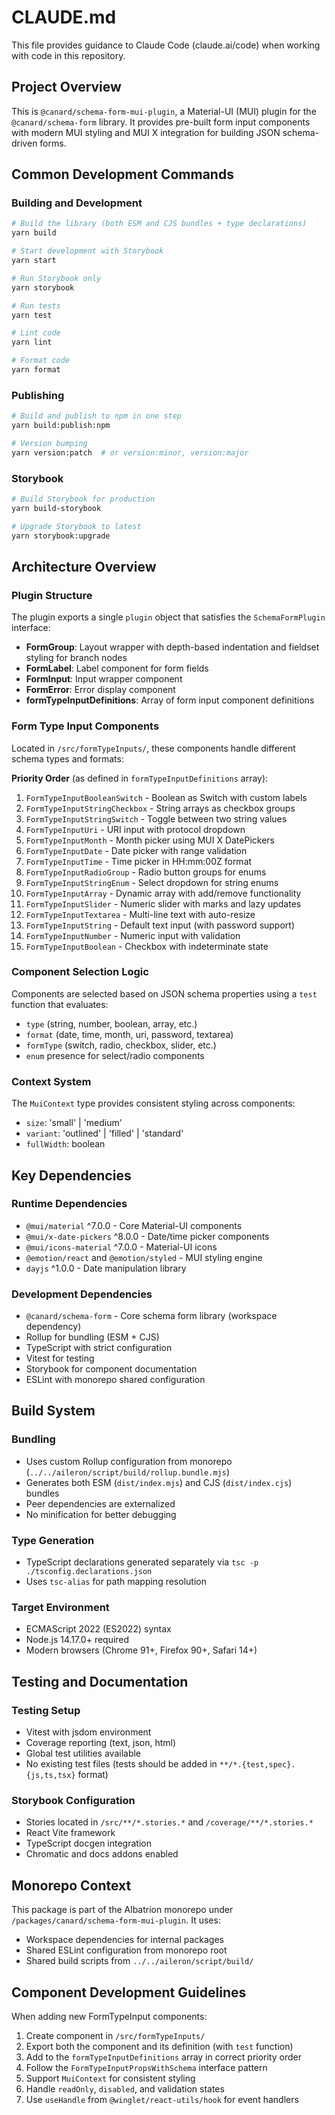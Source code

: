 # CLAUDE.md

This file provides guidance to Claude Code (claude.ai/code) when working with code in this repository.

## Project Overview

This is `@canard/schema-form-mui-plugin`, a Material-UI (MUI) plugin for the `@canard/schema-form` library. It provides pre-built form input components with modern MUI styling and MUI X integration for building JSON schema-driven forms.

## Common Development Commands

### Building and Development
```bash
# Build the library (both ESM and CJS bundles + type declarations)
yarn build

# Start development with Storybook
yarn start

# Run Storybook only
yarn storybook

# Run tests
yarn test

# Lint code
yarn lint

# Format code
yarn format
```

### Publishing
```bash
# Build and publish to npm in one step
yarn build:publish:npm

# Version bumping
yarn version:patch  # or version:minor, version:major
```

### Storybook
```bash
# Build Storybook for production
yarn build-storybook

# Upgrade Storybook to latest
yarn storybook:upgrade
```

## Architecture Overview

### Plugin Structure
The plugin exports a single `plugin` object that satisfies the `SchemaFormPlugin` interface:
- **FormGroup**: Layout wrapper with depth-based indentation and fieldset styling for branch nodes
- **FormLabel**: Label component for form fields
- **FormInput**: Input wrapper component
- **FormError**: Error display component
- **formTypeInputDefinitions**: Array of form input component definitions

### Form Type Input Components
Located in `/src/formTypeInputs/`, these components handle different schema types and formats:

**Priority Order** (as defined in `formTypeInputDefinitions` array):
1. `FormTypeInputBooleanSwitch` - Boolean as Switch with custom labels
2. `FormTypeInputStringCheckbox` - String arrays as checkbox groups
3. `FormTypeInputStringSwitch` - Toggle between two string values
4. `FormTypeInputUri` - URI input with protocol dropdown
5. `FormTypeInputMonth` - Month picker using MUI X DatePickers
6. `FormTypeInputDate` - Date picker with range validation
7. `FormTypeInputTime` - Time picker in HH:mm:00Z format
8. `FormTypeInputRadioGroup` - Radio button groups for enums
9. `FormTypeInputStringEnum` - Select dropdown for string enums
10. `FormTypeInputArray` - Dynamic array with add/remove functionality
11. `FormTypeInputSlider` - Numeric slider with marks and lazy updates
12. `FormTypeInputTextarea` - Multi-line text with auto-resize
13. `FormTypeInputString` - Default text input (with password support)
14. `FormTypeInputNumber` - Numeric input with validation
15. `FormTypeInputBoolean` - Checkbox with indeterminate state

### Component Selection Logic
Components are selected based on JSON schema properties using a `test` function that evaluates:
- `type` (string, number, boolean, array, etc.)
- `format` (date, time, month, uri, password, textarea)
- `formType` (switch, radio, checkbox, slider, etc.)
- `enum` presence for select/radio components

### Context System
The `MuiContext` type provides consistent styling across components:
- `size`: 'small' | 'medium'
- `variant`: 'outlined' | 'filled' | 'standard'
- `fullWidth`: boolean

## Key Dependencies

### Runtime Dependencies
- `@mui/material` ^7.0.0 - Core Material-UI components
- `@mui/x-date-pickers` ^8.0.0 - Date/time picker components
- `@mui/icons-material` ^7.0.0 - Material-UI icons
- `@emotion/react` and `@emotion/styled` - MUI styling engine
- `dayjs` ^1.0.0 - Date manipulation library

### Development Dependencies
- `@canard/schema-form` - Core schema form library (workspace dependency)
- Rollup for bundling (ESM + CJS)
- TypeScript with strict configuration
- Vitest for testing
- Storybook for component documentation
- ESLint with monorepo shared configuration

## Build System

### Bundling
- Uses custom Rollup configuration from monorepo (`../../aileron/script/build/rollup.bundle.mjs`)
- Generates both ESM (`dist/index.mjs`) and CJS (`dist/index.cjs`) bundles
- Peer dependencies are externalized
- No minification for better debugging

### Type Generation
- TypeScript declarations generated separately via `tsc -p ./tsconfig.declarations.json`
- Uses `tsc-alias` for path mapping resolution

### Target Environment
- ECMAScript 2022 (ES2022) syntax
- Node.js 14.17.0+ required
- Modern browsers (Chrome 91+, Firefox 90+, Safari 14+)

## Testing and Documentation

### Testing Setup
- Vitest with jsdom environment
- Coverage reporting (text, json, html)
- Global test utilities available
- No existing test files (tests should be added in `**/*.{test,spec}.{js,ts,tsx}` format)

### Storybook Configuration
- Stories located in `/src/**/*.stories.*` and `/coverage/**/*.stories.*`
- React Vite framework
- TypeScript docgen integration
- Chromatic and docs addons enabled

## Monorepo Context

This package is part of the Albatrion monorepo under `/packages/canard/schema-form-mui-plugin`. It uses:
- Workspace dependencies for internal packages
- Shared ESLint configuration from monorepo root
- Shared build scripts from `../../aileron/script/build/`

## Component Development Guidelines

When adding new FormTypeInput components:
1. Create component in `/src/formTypeInputs/`
2. Export both the component and its definition (with `test` function)
3. Add to the `formTypeInputDefinitions` array in correct priority order
4. Follow the `FormTypeInputPropsWithSchema` interface pattern
5. Support `MuiContext` for consistent styling
6. Handle `readOnly`, `disabled`, and validation states
7. Use `useHandle` from `@winglet/react-utils/hook` for event handlers